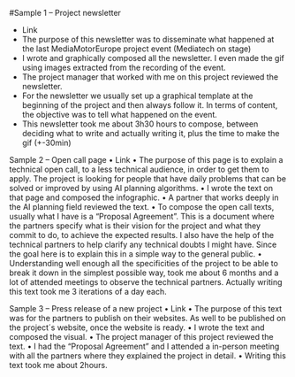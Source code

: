 
#Sample 1 – Project newsletter
- Link
- The purpose of this newsletter was to disseminate what happened at the last MediaMotorEurope project event (Mediatech on stage)
- I wrote and graphically composed all the newsletter. I even made the gif using images extracted from the recording of the event.
- The project manager that worked with me on this project reviewed the newsletter.
- For the newsletter we usually set up a graphical template at the beginning of the project and then always follow it. In terms of content, the objective was to tell what happened on the event.
- This newsletter took me about 3h30 hours to compose, between deciding what to write and actually writing it, plus the time to make the gif (+-30min)


Sample 2 – Open call page
•	Link
•	The purpose of this page is to explain a technical open call, to a less technical audience, in order to get them to apply. The project is looking for people that have daily problems that can be solved or improved by using AI planning algorithms.
•	I wrote the text on that page and composed the infographic.
•	A partner that works deeply in the AI planning field reviewed the text.
•	To compose the open call texts, usually what I have is a “Proposal Agreement”. This is a document where the partners specify what is their vision for the project and what they commit to do, to achieve the expected results. I also have the help of the technical partners to help clarify any technical doubts I might have. Since the goal here is to explain this in a simple way to the general public.
•	Understanding well enough all the specificities of the project to be able to break it down in the simplest possible way, took me about 6 months and a lot of attended meetings to observe the technical partners. Actually writing this text took me 3 iterations of a day each. 


Sample 3 – Press release of a new project
•	Link
•	The purpose of this text was for the partners to publish on their websites. As well to be published on the project´s website, once the website is ready.
•	I wrote the text and composed the visual.
•	The project manager of this project reviewed the text.
•	I had the “Proposal Agreement” and I attended a in-person meeting with all the partners where they explained the project in detail.
•	Writing this text took me about 2hours.
